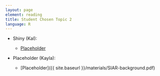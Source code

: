 ```yaml
---
layout: page
element: reading
title: Student Chosen Topic 2
language: R
---
```


* Shiny (Kal):

  * [Placeholder](https://rmarkdown.rstudio.com/lesson-1.html)

* Placeholder (Kayla):

  * [Placeholder]({{ site.baseurl }}/materials/SIAR-background.pdf)
